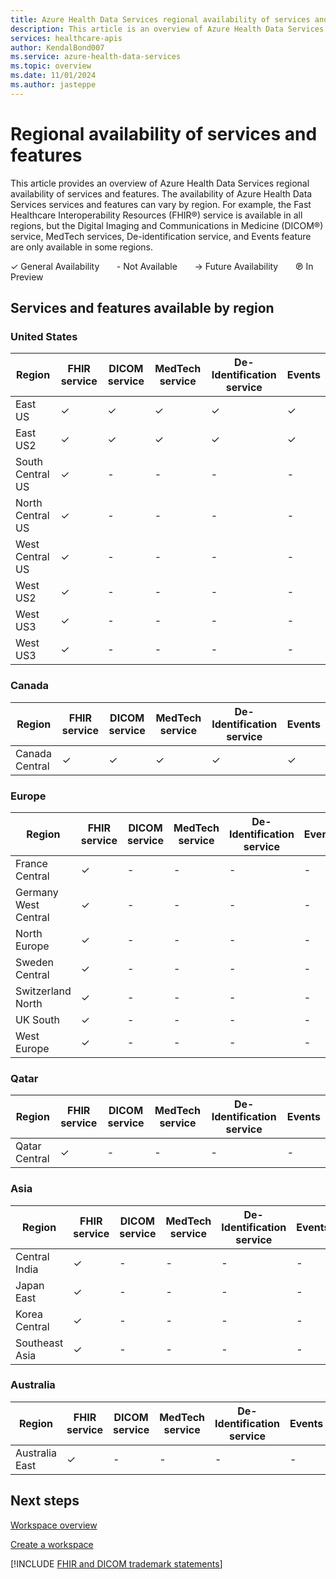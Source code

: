 ```yaml
---
title: Azure Health Data Services regional availability of services and features
description: This article is an overview of Azure Health Data Services regional availability of services and features. The availability of Azure Health Data Services services and features can vary by region. 
services: healthcare-apis
author: KendalBond007
ms.service: azure-health-data-services
ms.topic: overview
ms.date: 11/01/2024
ms.author: jasteppe
---
```


# Regional availability of services and features 

This article provides an overview of Azure Health Data Services regional availability of services and features. The availability of Azure Health Data Services services and features can vary by region. For example, the Fast Healthcare Interoperability Resources (FHIR&#174;) service is available in all regions, but the Digital Imaging and Communications in Medicine (DICOM&reg;) service, MedTech services, De-identification service, and Events feature are only available in some regions.

&check; General Availability &nbsp; &nbsp; &nbsp; - Not Available &nbsp; &nbsp; &nbsp;  &rarr; Future Availability &nbsp; &nbsp; &nbsp; &copysr; In Preview

## Services and features available by region

### United States

| Region | FHIR service | DICOM service | MedTech service | De-Identification service | Events |
|--------|--------------|---------------|-----------------|---------------------------|--------|
| East US | &check; | &check; | &check; | &check; | &check; |
| East US2 | &check; | &check; | &check; | &check; | &check; |
| South Central US | &check; | - | - | - | - |
| North Central US | &check; | - | - | - | - |
| West Central US | &check; | - | - | - | - |
| West US2 | &check; | - | - | - | - |
| West US3 | &check; | - | - | - | - |
| West US3 | &check; | - | - | - | - |

### Canada

| Region | FHIR service | DICOM service | MedTech service | De-Identification service | Events |
|--------|--------------|---------------|-----------------|---------------------------|--------|
| Canada Central | &check; | &check; | &check; | &check; | &check; |

### Europe

| Region | FHIR service | DICOM service | MedTech service | De-Identification service | Events |
|--------|--------------|---------------|-----------------|---------------------------|--------|
| France Central | &check; | - | - | - | - |
| Germany West Central | &check; | - | - | - | - |
| North Europe | &check; | - | - | - | - |
| Sweden Central | &check; | - | - | - | - |
| Switzerland North | &check; | - | - | - | - |
| UK South | &check; | - | - | - | - |
| West Europe | &check; | - | - | - | - |

### Qatar

| Region | FHIR service | DICOM service | MedTech service | De-Identification service | Events |
|--------|--------------|---------------|-----------------|---------------------------|--------|
| Qatar Central | &check; | - | - | - | - |

### Asia

| Region | FHIR service | DICOM service | MedTech service | De-Identification service | Events |
|--------|--------------|---------------|-----------------|---------------------------|--------|
| Central India | &check; | - | - | - | - |
| Japan East | &check; | - | - | - | - |
| Korea Central | &check; | - | - | - | - |
| Southeast Asia | &check; | - | - | - | - |

### Australia

| Region | FHIR service | DICOM service | MedTech service | De-Identification service | Events |
|--------|--------------|---------------|-----------------|---------------------------|--------|
| Australia East | &check; | - | - | - | - |

## Next steps

[Workspace overview](workspace-overview.md)

[Create a workspace](healthcare-apis-quickstart.md)

[!INCLUDE [FHIR and DICOM trademark statements](./includes/healthcare-apis-fhir-dicom-trademark.md)]